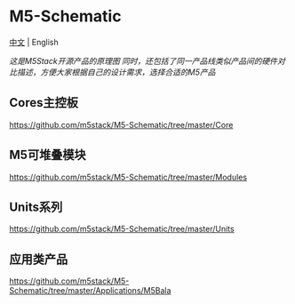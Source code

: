 # M5-Schematic

[中文](README.md) | English

*这是M5Stack开源产品的原理图*
*同时，还包括了同一产品线类似产品间的硬件对比描述，方便大家根据自己的设计需求，选择合适的M5产品*

## Cores主控板

https://github.com/m5stack/M5-Schematic/tree/master/Core

## M5可堆叠模块

https://github.com/m5stack/M5-Schematic/tree/master/Modules

## Units系列

https://github.com/m5stack/M5-Schematic/tree/master/Units

## 应用类产品

https://github.com/m5stack/M5-Schematic/tree/master/Applications/M5Bala
